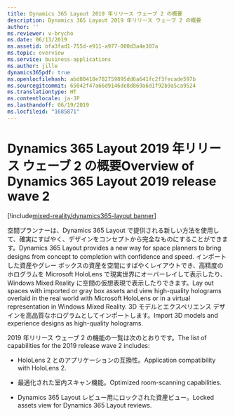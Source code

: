 ```yaml
---
title: Dynamics 365 Layout 2019 年リリース ウェーブ 2 の概要
description: Dynamics 365 Layout 2019 年リリース ウェーブ 2 の概要
author: ''
ms.reviewer: v-brycho
ms.date: 06/13/2019
ms.assetid: bfa3fad1-755d-e911-a977-000d3a4e307a
ms.topic: overview
ms.service: business-applications
ms.author: jille
dynamics365pdf: true
ms.openlocfilehash: abd80418e782759895dd6a641fc2f3fecade597b
ms.sourcegitcommit: 65042f47a66d9146de8d869a6d1f92b9a5ca9524
ms.translationtype: HT
ms.contentlocale: ja-JP
ms.lasthandoff: 06/19/2019
ms.locfileid: "1685871"
---
```

# <a name="overview-of-dynamics-365-layout-2019-release-wave-2"></a><span data-ttu-id="3e32d-103">Dynamics 365 Layout 2019 年リリース ウェーブ 2 の概要</span><span class="sxs-lookup"><span data-stu-id="3e32d-103">Overview of Dynamics 365 Layout 2019 release wave 2</span></span>
[!include[mixed-reality/dynamics365-layout banner](../includes/mixed-reality/dynamics365-layout.md)]

<span data-ttu-id="3e32d-104">空間プランナーは、Dynamics 365 Layout で提供される新しい方法を使用して、確実にすばやく、デザインをコンセプトから完全なものにすることができます。</span><span class="sxs-lookup"><span data-stu-id="3e32d-104">Dynamics 365 Layout provides a new way for space planners to bring designs from concept to completion with confidence and speed.</span></span> <span data-ttu-id="3e32d-105">インポートした資産やグレー ボックスの資産を空間にすばやくレイアウトでき、高精度のホログラムを Microsoft HoloLens で現実世界にオーバーレイして表示したり、Windows Mixed Reality に空間の仮想表現で表示したりできます。</span><span class="sxs-lookup"><span data-stu-id="3e32d-105">Lay out spaces with imported or gray box assets and view high-quality holograms overlaid in the real world with Microsoft HoloLens or in a virtual representation in Windows Mixed Reality.</span></span> <span data-ttu-id="3e32d-106">3D モデルとエクスペリエンス デザインを高品質なホログラムとしてインポートします。</span><span class="sxs-lookup"><span data-stu-id="3e32d-106">Import 3D models and experience designs as high-quality holograms.</span></span>

<span data-ttu-id="3e32d-107">2019 年リリース ウェーブ 2 の機能の一覧は次のとおりです。</span><span class="sxs-lookup"><span data-stu-id="3e32d-107">The list of capabilities for the 2019 release wave 2 includes:</span></span>

- <span data-ttu-id="3e32d-108">HoloLens 2 とのアプリケーションの互換性。</span><span class="sxs-lookup"><span data-stu-id="3e32d-108">Application compatibility with HoloLens 2.</span></span>

- <span data-ttu-id="3e32d-109">最適化された室内スキャン機能。</span><span class="sxs-lookup"><span data-stu-id="3e32d-109">Optimized room-scanning capabilities.</span></span>

- <span data-ttu-id="3e32d-110">Dynamics 365 Layout レビュー用にロックされた資産ビュー。</span><span class="sxs-lookup"><span data-stu-id="3e32d-110">Locked assets view for Dynamics 365 Layout reviews.</span></span>
